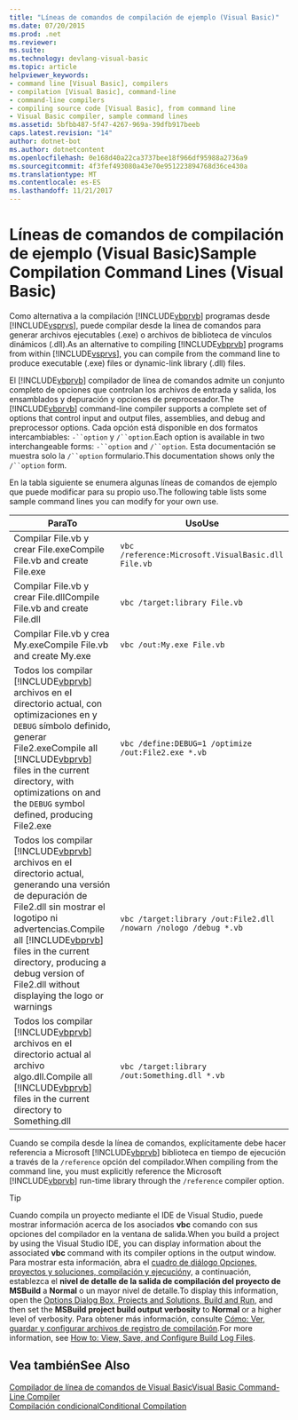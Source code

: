 ```yaml
---
title: "Líneas de comandos de compilación de ejemplo (Visual Basic)"
ms.date: 07/20/2015
ms.prod: .net
ms.reviewer: 
ms.suite: 
ms.technology: devlang-visual-basic
ms.topic: article
helpviewer_keywords:
- command line [Visual Basic], compilers
- compilation [Visual Basic], command-line
- command-line compilers
- compiling source code [Visual Basic], from command line
- Visual Basic compiler, sample command lines
ms.assetid: 5bfbb487-5f47-4267-969a-39dfb917beeb
caps.latest.revision: "14"
author: dotnet-bot
ms.author: dotnetcontent
ms.openlocfilehash: 0e168d40a22ca3737bee18f966df95988a2736a9
ms.sourcegitcommit: 4f3fef493080a43e70e951223894768d36ce430a
ms.translationtype: MT
ms.contentlocale: es-ES
ms.lasthandoff: 11/21/2017
---
```

# <a name="sample-compilation-command-lines-visual-basic"></a><span data-ttu-id="4b62d-102">Líneas de comandos de compilación de ejemplo (Visual Basic)</span><span class="sxs-lookup"><span data-stu-id="4b62d-102">Sample Compilation Command Lines (Visual Basic)</span></span>
<span data-ttu-id="4b62d-103">Como alternativa a la compilación [!INCLUDE[vbprvb](~/includes/vbprvb-md.md)] programas desde [!INCLUDE[vsprvs](~/includes/vsprvs-md.md)], puede compilar desde la línea de comandos para generar archivos ejecutables (.exe) o archivos de biblioteca de vínculos dinámicos (.dll).</span><span class="sxs-lookup"><span data-stu-id="4b62d-103">As an alternative to compiling [!INCLUDE[vbprvb](~/includes/vbprvb-md.md)] programs from within [!INCLUDE[vsprvs](~/includes/vsprvs-md.md)], you can compile from the command line to produce executable (.exe) files or dynamic-link library (.dll) files.</span></span>  
  
 <span data-ttu-id="4b62d-104">El [!INCLUDE[vbprvb](~/includes/vbprvb-md.md)] compilador de línea de comandos admite un conjunto completo de opciones que controlan los archivos de entrada y salida, los ensamblados y depuración y opciones de preprocesador.</span><span class="sxs-lookup"><span data-stu-id="4b62d-104">The [!INCLUDE[vbprvb](~/includes/vbprvb-md.md)] command-line compiler supports a complete set of options that control input and output files, assemblies, and debug and preprocessor options.</span></span> <span data-ttu-id="4b62d-105">Cada opción está disponible en dos formatos intercambiables: `-``option` y `/``option`.</span><span class="sxs-lookup"><span data-stu-id="4b62d-105">Each option is available in two interchangeable forms: `-``option` and `/``option`.</span></span> <span data-ttu-id="4b62d-106">Esta documentación se muestra solo la `/``option` formulario.</span><span class="sxs-lookup"><span data-stu-id="4b62d-106">This documentation shows only the `/``option` form.</span></span>  
  
 <span data-ttu-id="4b62d-107">En la tabla siguiente se enumera algunas líneas de comandos de ejemplo que puede modificar para su propio uso.</span><span class="sxs-lookup"><span data-stu-id="4b62d-107">The following table lists some sample command lines you can modify for your own use.</span></span>  
  
|<span data-ttu-id="4b62d-108">Para</span><span class="sxs-lookup"><span data-stu-id="4b62d-108">To</span></span>|<span data-ttu-id="4b62d-109">Uso</span><span class="sxs-lookup"><span data-stu-id="4b62d-109">Use</span></span>|  
|--------|---------|  
|<span data-ttu-id="4b62d-110">Compilar File.vb y crear File.exe</span><span class="sxs-lookup"><span data-stu-id="4b62d-110">Compile File.vb and create File.exe</span></span>|`vbc /reference:Microsoft.VisualBasic.dll File.vb`|  
|<span data-ttu-id="4b62d-111">Compilar File.vb y crear File.dll</span><span class="sxs-lookup"><span data-stu-id="4b62d-111">Compile File.vb and create File.dll</span></span>|`vbc /target:library File.vb`|  
|<span data-ttu-id="4b62d-112">Compilar File.vb y crea My.exe</span><span class="sxs-lookup"><span data-stu-id="4b62d-112">Compile File.vb and create My.exe</span></span>|`vbc /out:My.exe File.vb`|  
|<span data-ttu-id="4b62d-113">Todos los compilar [!INCLUDE[vbprvb](~/includes/vbprvb-md.md)] archivos en el directorio actual, con optimizaciones en y `DEBUG` símbolo definido, generar File2.exe</span><span class="sxs-lookup"><span data-stu-id="4b62d-113">Compile all [!INCLUDE[vbprvb](~/includes/vbprvb-md.md)] files in the current directory, with optimizations on and the `DEBUG` symbol defined, producing File2.exe</span></span>|`vbc /define:DEBUG=1 /optimize /out:File2.exe *.vb`|  
|<span data-ttu-id="4b62d-114">Todos los compilar [!INCLUDE[vbprvb](~/includes/vbprvb-md.md)] archivos en el directorio actual, generando una versión de depuración de File2.dll sin mostrar el logotipo ni advertencias.</span><span class="sxs-lookup"><span data-stu-id="4b62d-114">Compile all [!INCLUDE[vbprvb](~/includes/vbprvb-md.md)] files in the current directory, producing a debug version of File2.dll without displaying the logo or warnings</span></span>|`vbc /target:library /out:File2.dll /nowarn /nologo /debug *.vb`|  
|<span data-ttu-id="4b62d-115">Todos los compilar [!INCLUDE[vbprvb](~/includes/vbprvb-md.md)] archivos en el directorio actual al archivo algo.dll.</span><span class="sxs-lookup"><span data-stu-id="4b62d-115">Compile all [!INCLUDE[vbprvb](~/includes/vbprvb-md.md)] files in the current directory to Something.dll</span></span>|`vbc /target:library /out:Something.dll *.vb`|  
  
 <span data-ttu-id="4b62d-116">Cuando se compila desde la línea de comandos, explícitamente debe hacer referencia a Microsoft [!INCLUDE[vbprvb](~/includes/vbprvb-md.md)] biblioteca en tiempo de ejecución a través de la `/reference` opción del compilador.</span><span class="sxs-lookup"><span data-stu-id="4b62d-116">When compiling from the command line, you must explicitly reference the Microsoft [!INCLUDE[vbprvb](~/includes/vbprvb-md.md)] run-time library through the `/reference` compiler option.</span></span>  
  
> [!TIP]
>  <span data-ttu-id="4b62d-117">Cuando compila un proyecto mediante el IDE de Visual Studio, puede mostrar información acerca de los asociados **vbc** comando con sus opciones del compilador en la ventana de salida.</span><span class="sxs-lookup"><span data-stu-id="4b62d-117">When you build a project by using the Visual Studio IDE, you can display information about the associated **vbc** command with its compiler options in the output window.</span></span> <span data-ttu-id="4b62d-118">Para mostrar esta información, abra el [cuadro de diálogo Opciones, proyectos y soluciones, compilación y ejecución](/visualstudio/ide/reference/options-dialog-box-projects-and-solutions-build-and-run)y, a continuación, establezca el **nivel de detalle de la salida de compilación del proyecto de MSBuild** a **Normal** o un mayor nivel de detalle.</span><span class="sxs-lookup"><span data-stu-id="4b62d-118">To display this information, open the [Options Dialog Box,  Projects and Solutions, Build and Run](/visualstudio/ide/reference/options-dialog-box-projects-and-solutions-build-and-run), and then set the **MSBuild project build output verbosity** to **Normal** or a higher level of verbosity.</span></span> <span data-ttu-id="4b62d-119">Para obtener más información, consulte [Cómo: Ver, guardar y configurar archivos de registro de compilación](http://msdn.microsoft.com/library/75d38b76-26d6-4f43-bbe7-cbacd7cc81e7).</span><span class="sxs-lookup"><span data-stu-id="4b62d-119">For more information, see [How to: View, Save, and Configure Build Log Files](http://msdn.microsoft.com/library/75d38b76-26d6-4f43-bbe7-cbacd7cc81e7).</span></span>  
  
## <a name="see-also"></a><span data-ttu-id="4b62d-120">Vea también</span><span class="sxs-lookup"><span data-stu-id="4b62d-120">See Also</span></span>  
 [<span data-ttu-id="4b62d-121">Compilador de línea de comandos de Visual Basic</span><span class="sxs-lookup"><span data-stu-id="4b62d-121">Visual Basic Command-Line Compiler</span></span>](../../../visual-basic/reference/command-line-compiler/index.md)  
 [<span data-ttu-id="4b62d-122">Compilación condicional</span><span class="sxs-lookup"><span data-stu-id="4b62d-122">Conditional Compilation</span></span>](../../../visual-basic/programming-guide/program-structure/conditional-compilation.md)
